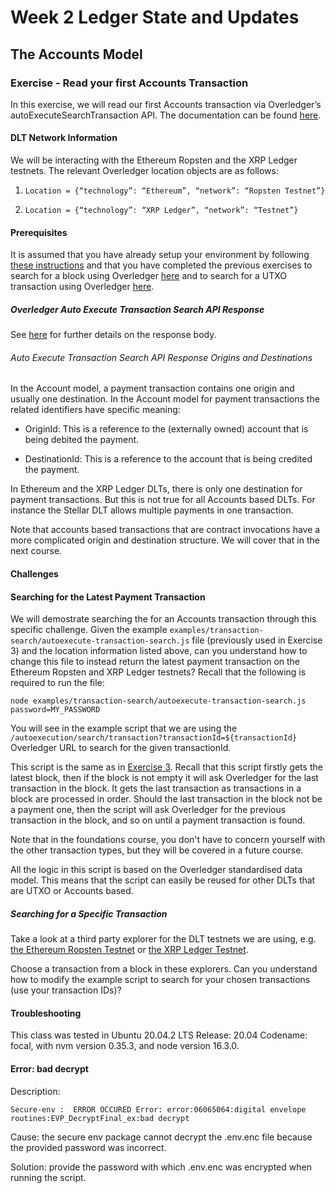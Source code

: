 # Week 2 Ledger State and Updates

## The Accounts Model

### Exercise - Read your first Accounts Transaction

In this exercise, we will read our first Accounts transaction via Overledger’s autoExecuteSearchTransaction API. The documentation can be found [here](https://docs.overledger.io/#operation/autoExecuteSearchTransactionRequest). 

#### DLT Network Information

We will be interacting with the Ethereum Ropsten and the XRP Ledger testnets. The relevant Overledger location objects are as follows:

1. `Location = {“technology”: “Ethereum”, “network”: “Ropsten Testnet”}`
   
2. `Location = {“technology”: “XRP Ledger”, “network”: “Testnet”}`

#### Prerequisites

It is assumed that you have already setup your environment by following [these instructions](./Exercise1.md) and that you have completed the previous exercises to search for a block using Overledger [here](./Exercise2.md) and to search for a UTXO transaction using Overledger [here](./Exercise3.md).


##### Overledger Auto Execute Transaction Search API Response

See [here](./Exercise3.md) for further details on the response body.

###### Auto Execute Transaction Search API Response Origins and Destinations

In the Account model, a payment transaction contains one origin and usually one destination. In the Account model for payment transactions the related identifiers have specific meaning:

- OriginId: This is a reference to the (externally owned) account that is being debited the payment.
  
- DestinationId: This is a reference to the account that is being credited the payment. 

In Ethereum and the XRP Ledger DLTs, there is only one destination for payment transactions. But this is not true for all Accounts based DLTs. For instance the Stellar DLT allows multiple payments in one transaction.

Note that accounts based transactions that are contract invocations have a more complicated origin and destination structure. We will cover that in the next course.

#### Challenges

#### Searching for the Latest Payment Transaction

We will demostrate searching the for an Accounts transaction through this specific challenge. Given the example `examples/transaction-search/autoexecute-transaction-search.js` file (previously used in Exercise 3) and the location information listed above, can you understand how to change this file to instead return the latest payment transaction on the Ethereum Ropsten and XRP Ledger testnets? Recall that the following is required to run the file:

```
node examples/transaction-search/autoexecute-transaction-search.js password=MY_PASSWORD
```

You will see in the example script that we are using the `/autoexecution/search/transaction?transactionId=${transactionId}` Overledger URL to search for the given transactionId.

This script is the same as in [Exercise 3](./Exercise3.md). Recall that this script firstly gets the latest block, then if the block is not empty it will ask Overledger for the last transaction in the block. It gets the last transaction as transactions in a block are processed in order. Should the last transaction in the block not be a payment one, then the script will ask Overledger for the previous transaction in the block, and so on until a payment transaction is found.

Note that in the foundations course, you don't have to concern yourself with the other transaction types, but they will be covered in a future course.

All the logic in this script is based on the Overledger standardised data model. This means that the script can easily be reused for other DLTs that are UTXO or Accounts based.

##### Searching for a Specific Transaction

Take a look at a third party explorer for the DLT testnets we are using, e.g. [the Ethereum Ropsten Testnet](https://ropsten.etherscan.io/) or [the XRP Ledger Testnet](https://blockexplorer.one/xrp/testnet).

Choose a transaction from a block in these explorers. Can you understand how to modify the example script to search for your chosen transactions (use your transaction IDs)?

#### Troubleshooting
This class was tested in Ubuntu 20.04.2 LTS Release: 20.04 Codename: focal, with nvm version 0.35.3, and node version 16.3.0. 

#### Error: bad decrypt 

Description:

```
Secure-env :  ERROR OCCURED Error: error:06065064:digital envelope routines:EVP_DecryptFinal_ex:bad decrypt
```

Cause: the secure env package cannot decrypt the .env.enc file because the provided password was incorrect.

Solution: provide the password with which .env.enc was encrypted when running the script.

